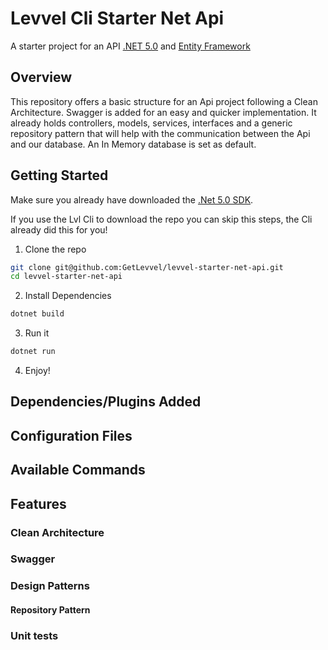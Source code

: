 # Levvel Cli Starter Net Api
A starter project for an API [.NET 5.0](https://dotnet.microsoft.com/download/dotnet/5.0) and [Entity Framework](https://docs.microsoft.com/en-us/ef/)

## Overview
This repository offers a basic structure for an Api project following a Clean Architecture. Swagger is added for an easy and quicker implementation. It already holds controllers, models, services, interfaces and a generic repository pattern that will help with the communication between the Api and our database. An In Memory database is set as default.

## Getting Started
Make sure you already have downloaded the [.Net 5.0 SDK](https://dotnet.microsoft.com/download/dotnet/5.0).

If you use the Lvl Cli to download the repo you can skip this steps, the Cli already did this for you!
1. Clone the repo
```bash
git clone git@github.com:GetLevvel/levvel-starter-net-api.git
cd levvel-starter-net-api
```

2. Install Dependencies
```bash
dotnet build
```

3. Run it
```bash
dotnet run
```

4. Enjoy!

## Dependencies/Plugins Added

## Configuration Files

## Available Commands

## Features

### Clean Architecture

### Swagger

### Design Patterns

#### Repository Pattern

### Unit tests

